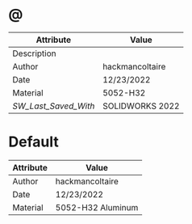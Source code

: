 # @
| Attribute | Value |
| ---  | ---     |
| Description |  |
| Author | hackmancoltaire |
| Date | 12/23/2022 |
| Material | 5052-H32 |
| _SW_Last_Saved_With_ | SOLIDWORKS 2022 |
# Default
| Attribute | Value |
| ---  | ---     |
| Author | hackmancoltaire |
| Date | 12/23/2022 |
| Material | 5052-H32 Aluminum |

